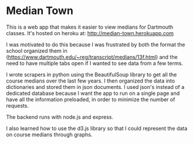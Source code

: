 Median Town
==========

This is a web app that makes it easier to view medians for Dartmouth classes. It's hosted on heroku at: http://median-town.herokuapp.com

I was motivated to do this because I was frustrated by both the format the school organized them in (https://www.dartmouth.edu/~reg/transcript/medians/13f.html) and the need to have multiple tabs open if I wanted to see data from a few terms. 

I wrote scrapers in python using the BeautifulSoup library to get all the course medians over the last few years. I then organized the data into dictionaries and stored them in json documents. I used json's instead of a dedicated database because I want the app to run on a single page and have all the information preloaded, in order to minimize the number of requests. 

The backend runs with node.js and express.

I also learned how to use the d3.js library so that I could represent the data on course medians through graphs. 
